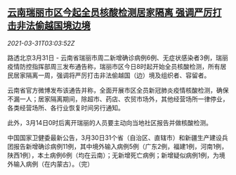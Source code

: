 <!--1617161462000-->
[云南瑞丽市区今起全员核酸检测居家隔离 强调严厉打击非法偷越国境边境](https://cn.reuters.com/article/yunnan-covid19-0331-wedn-idCNKBS2BN0AY)
------

<div><i>2021-03-31T03:03:52Z</i></div><p>路透北京3月31日 - 云南省瑞丽市周二新增确诊病例6例、无症状感染者3例，瑞丽疫情防控指挥部周三发布通告称，瑞丽市区今日8时起开始全员核酸检测，所有居民居家隔离一周，强调将严厉打击非法偷越国（边）境及组织者、容留者。</p><p>云南省官方微博发布该通告并称，全面开展市区全员新冠肺炎疫情核酸检测，确保不漏一人；居家隔离期间，除超市、药店、农贸市场外，其他经营场所一律停业，各类经营场所、各行业恢复时间另行通知。</p><p>此外，3月14日0时后离开瑞丽的人员要主动向当地社区报告并做核酸检测。</p><p>中国国家卫健委最新公告，3月30日31个省（自治区、直辖市）和新疆生产建设兵团报告新增确诊病例11例，其中境外输入病例5例（广东2例，福建1例，河南1例，陕西1例），本土病例6例（均在云南）；无新增死亡病例；新增疑似病例1例，为境外输入病例（在内蒙古）。（完）</p>
